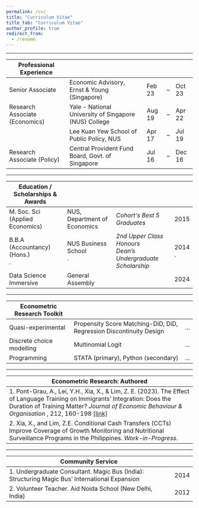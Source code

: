 ```yaml
---
permalink: /cv/
title: "Curriculum Vitae"
title_tab: "Curriculum Vitae"
author_profile: true
redirect_from:
  - /resume
---
```


---

| Professional Experience               |                                                       |        |   |        |
| ------------------------------------- | ----------------------------------------------------- | ------ | - | ------ | 
| Senior Associate                      | Economic Advisory, Ernst & Young (Singapore)          | Feb 23 | – | Oct 23 |
| Research Associate (Economics)        | Yale - National University of Singapore (NUS) College | Aug 19 | – | Apr 22 |
|                                       | Lee Kuan Yew School of Public Policy, NUS             | Apr 17 | – | Jul 19 |
| Research Associate (Policy)           | Central Provident Fund Board, Govt. of Singapore      | Jul 16 | – | Dec 16 |

---

| Education / Scholarships & Awards     |                               |                                                                             |             |   
| ------------------------------------- | ----------------------------- | --------------------------------------------------------------------------- | ----------- |       
| M. Soc. Sci (Applied Economics)       | NUS, Department of Economics  | <i>Cohort's Best 5 Graduates </i>                                           | 2015        |
| B.B.A (Accountancy) (Hons.) <br> .    | NUS Business School <br> .    | <i>2nd Upper Class Honours</i> <br> <i>Dean’s Undergraduate Scholarship</i> | 2014 <br> . |
| Data Science Immersive                | General Assembly              |                                                                             | 2024        |

---

| Econometric Research Toolkit     |                                                                     |     |
| -------------------------------- | ------------------------------------------------------------------- | --- |  
| Quasi-experimental               | Propensity Score Matching-DiD, DiD, Regression Discontinuity Design | ... |
| Discrete choice modelling        | Multinomial Logit                                                   | ... |
| Programming                      | STATA (primary), Python (secondary)                                 | ... |

---

| Econometric Research: Authored                                                                  |
| ------------------------------------------------------------------------------------------------|
| 1. Pont-Grau, A., Lei, Y.H., Xia, X., & Lim, Z. E. (2023). The Effect of Language Training on Immigrants’ Integration: Does the Duration of Training Matter? <i>Journal of Economic Behaviour & Organisation </i>, 212, 160-198 [[link]](https://www.sciencedirect.com/science/article/abs/pii/S0167268123001816) |
| 2. Xia, X., and Lim, Z.E. Conditional Cash Transfers (CCTs) Improve Coverage of Growth Monitoring and Nutritional Surveillance Programs in the Philippines. <i>Work-in-Progress</i>. |

---

| Community Service                                                                              |      |
| ---------------------------------------------------------------------------------------------- | ---- |
| 1. Undergraduate Consultant. Magic Bus (India): Structuring Magic Bus’ International Expansion | 2014 |
| 2. Volunteer Teacher. Aid Noida School (New Delhi, India)                                      | 2012 |


